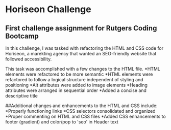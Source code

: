 # Horiseon Challenge

## First challenge assignment for Rutgers Coding Bootcamp

In this challenge, I was tasked with refactoring the HTML and CSS code for Horiseon, a marekting agency that wanted an SEO-friendly website that followed accessibility.

This task was accomplished with a few changes to the HTML file.
*HTML elements were refactored to be more semantic
*HTML elements were refactored to follow a logical structure independent of styling and positioning
*Alt attributes were added to image elements
*Heading attributes were arranged in sequential order
\*Added a concise and descriptive title

##Additional changes and enhancements to the HTML and CSS include:
*Properly functioning links
*CSS selectors consolidated and organized
*Proper commenting on HTML and CSS files
*Added CSS enhancements to footer (gradient) and color/pop to 'seo' in Header text
